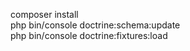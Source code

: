 composer install <br/>
php bin/console doctrine:schema:update <br/>
php bin/console doctrine:fixtures:load <br/>
